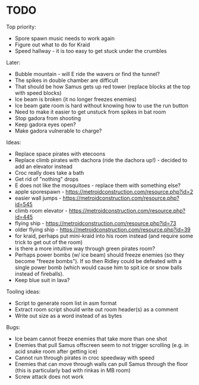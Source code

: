 TODO
====

Top priority:
* Spore spawn music needs to work again
* Figure out what to do for Kraid
* Speed hallway - it is too easy to get stuck under the crumbles

Later:
* Bubble mountain - will E ride the wavers or find the tunnel?
* The spikes in double chamber are difficult
* That should be how Samus gets up red tower (replace blocks at the top
    with speed blocks)
* Ice beam is broken (it no longer freezes enemies)
* Ice beam gate room is hard without knowing how to use the run button
* Need to make it easier to get unstuck from spikes in bat room
* Stop gadora from shooting
* Keep gadora eyes open?
* Make gadora vulnerable to charge?

Ideas:
* Replace space pirates with etecoons
* Replace climb pirates with dachora (ride the dachora up!) - decided to
    add an elevator instead
* Croc really does take a bath
* Get rid of "nothing" drops
* E does not like the mosquitoes - replace them with something else?
* apple sporespawn - https://metroidconstruction.com/resource.php?id=2
* easier wall jumps - https://metroidconstruction.com/resource.php?id=545
* climb room elevator - https://metroidconstruction.com/resource.php?id=445
* flying ship - https://metroidconstruction.com/resource.php?id=73
* older flying ship - https://metroidconstruction.com/resource.php?id=39
* for kraid, perhaps put mini-kraid into his room instead (and require
  some trick to get out of the room)
* is there a more intuitive way through green pirates room?
* Perhaps power bombs (w/ ice beam) should freeze enemies (so they
  become "freeze bombs").  If so then Ridley could be defeated with a
  single power bomb (which would cause him to spit ice or snow balls
  instead of fireballs).
* Keep blue suit in lava?

Tooling ideas:
* Script to generate room list in asm format
* Extract room script should write out room header(s) as a comment
* Write out size as a word instead of as bytes

Bugs:
* Ice beam cannot freeze enemies that take more than one shot
* Enemies that pull Samus offscreen seem to not trigger scrolling (e.g.
    in acid snake room after getting ice)
* Cannot run through pirates in croc speedway with speed
* Enemies that can move through walls can pull Samus through the floor
    (this is particularly bad with rinkas in MB room)
* Screw attack does not work
